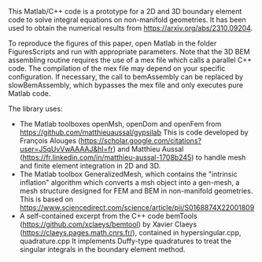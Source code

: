 This Matlab/C++ code is a prototype for a 2D and 3D boundary element code to solve integral equations on non-manifold geometries.
It has been used to obtain the numerical results from https://arxiv.org/abs/2310.09204.

To reproduce the figures of this paper, open Matlab in the folder FiguresScripts and run with appropriate parameters.
Note that the 3D BEM assembling routine requires the use of a mex file which calls a parallel C++ code.
The compilation of the mex file may depend on your specific configuration. If necessary, the call to bemAssembly
can be replaced by slowBemAssembly, which bypasses the mex file and only executes pure Matlab code.

The library uses:
- The Matlab toolboxes openMsh, openDom and openFem from https://github.com/matthieuaussal/gypsilab
This is code developed by François Alouges (https://scholar.google.com/citations?user=J5qUvVwAAAAJ&hl=fr) and Matthieu Aussal (https://fr.linkedin.com/in/matthieu-aussal-1708b245) to handle mesh and finite element integration in 2D and 3D.
- The Matlab toolbox GeneralizedMesh, which contains the "intrinsic inflation" algorithm which converts a msh object into a gen-mesh, a mesh structure designed for FEM and BEM in non-manifold geometries.
This is based on https://www.sciencedirect.com/science/article/pii/S0168874X22001809
- A self-contained excerpt from the C++ code bemTools (https://github.com/xclaeys/bemtool) by Xavier Claeys (https://claeys.pages.math.cnrs.fr/), contained in hypersingular.cpp, quadrature.cpp
It implements Duffy-type quadratures to treat the singular integrals in the boundary element method.
